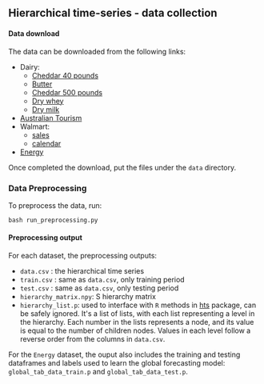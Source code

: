 ## Hierarchical time-series - data collection


#### Data download

The data can be downloaded from the following links:

- Dairy: 
    - [Cheddar 40 pounds](https://mpr.datamart.ams.usda.gov/export/Datamart-Export_DY_WK100-40%20Pound%20Block%20Cheddar%20Cheese%20Prices%20and%20Sales_20200915_121947.csv?file=1&fileType=csv)
    - [Butter](https://mpr.datamart.ams.usda.gov/export/Datamart-Export_DY_WK100-Butter%20Prices%20and%20Sales_20200915_122114.csv?file=0&fileType=csv)
    - [Cheddar 500 pounds](https://mpr.datamart.ams.usda.gov/export/Datamart-Export_DY_WK100-500%20Pound%20Barrel%20Cheddar%20Cheese%20Prices,%20Sales,%20and%20Moisture%20Content_20200915_122414.csv?file=2&fileType=csv)
    - [Dry whey](https://mpr.datamart.ams.usda.gov/export/Datamart-Export_DY_WK100-Dry%20Whey%20Prices%20and%20Sales_20200915_122414.csv?file=3&fileType=csv)
    - [Dry milk](https://mpr.datamart.ams.usda.gov/export/Datamart-Export_DY_WK100-Nonfat%20Dry%20Milk%20Prices%20and%20Sales_20200915_122414.csv?file=4&fileType=csv)
- [Australian Tourism](https://robjhyndman.com/data/hier1_with_names.csv)
- Walmart:
    - [sales](https://www.kaggle.com/c/m5-forecasting-accuracy/data?select=sales_train_validation.csv)
    - [calendar](https://www.kaggle.com/c/m5-forecasting-accuracy/data?select=calendar.csv)
- [Energy](https://data.ny.gov/api/views/47km-hhvs/rows.csv?accessType=DOWNLOAD&sorting=true)

Once completed the download, put the files under the `data` directory.

### Data Preprocessing

To preprocess the data, run:

```
bash run_preprocessing.py
```

#### Preprocessing output
For each dataset, the preprocessing outputs: 

- `data.csv` : the hierarchical time series
- `train.csv` : same as `data.csv`, only training period
- `test.csv` : same as `data.csv`, only testing period
- `hierarchy_matrix.npy`: S hierarchy matrix
- `hierarchy_list.p`: used to interface with `R` methods in [hts](https://cran.r-project.org/web/packages/hts/index.html) package, can be safely ignored. It's a list of lists, with each list representing a level in the hierarchy. Each number in the lists represents a node, and its value is equal to the number of children nodes. Values in each level follow a reverse order from the columns in `data.csv`.

For the `Energy` dataset, the ouput also includes the training and testing dataframes and labels used to learn the global forecasting model: `global_tab_data_train.p` and `global_tab_data_test.p`.

